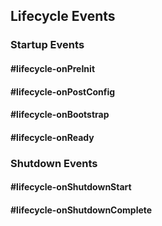 ## Lifecycle Events
### Startup Events

#### #lifecycle-onPreInit
#### #lifecycle-onPostConfig
#### #lifecycle-onBootstrap
#### #lifecycle-onReady

### Shutdown Events
#### #lifecycle-onShutdownStart
#### #lifecycle-onShutdownComplete
